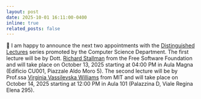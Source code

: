 ```yaml
---
layout: post
date: 2025-10-01 16:11:00-0400
inline: true
related_posts: false
---
```


:date: I am happy to announce the next two appointments with the [Distinguished Lectures](https://www.di.uniroma1.it/it/distinguished-lectures) series promoted by the Computer Science Department. The first lecture will be by Dott. [Richard Stallman](https://www.stallman.org) from the Free Software Foundation and will take place on October 13, 2025 starting at 04:00 PM in Aula Magna (Edificio CU001, Piazzale Aldo Moro 5). The second lecture will be by Prof.ssa [Virginia Vassilevska Williams](https://people.csail.mit.edu/virgi/) from MIT and will take place on October 14, 2025 starting at 12:00 PM in Aula 101 (Palazzina D, Viale Regina Elena 295).
